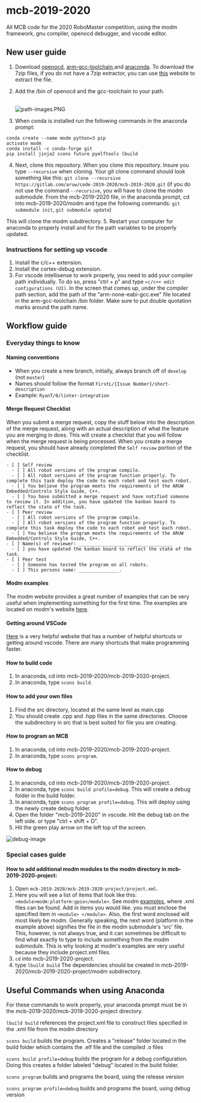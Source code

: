 # mcb-2019-2020

All MCB code for the 2020 RoboMaster competition, using the modm framework, gnu
compiler, openocd debugger, and vscode editor.

## New user guide

1. Download [openocd](https://drive.google.com/file/d/14LnGVDfvSiih2daIdglWiC25xgwJkTM7/view?usp=sharing), [arm-gcc-toolchain](https://developer.arm.com/tools-and-software/open-source-software/developer-tools/gnu-toolchain/gnu-rm/downloads),and [anaconda](https://www.anaconda.com/distribution/). To download the 7zip files, if you do not have a 7zip extractor, you can use
   [this](https://extract.me/) website to extract the file. 
2. Add the /bin of openocd and the gcc-toolchain to your path. <br><br>


    ![path-images.PNG](https://i.imgur.com/ZpV4WpX.png)

3. When conda is installed run the following commands in the anaconda prompt: <br>
```
conda create --name modm python=3 pip
activate modm
conda install -c conda-forge git
pip install jinja2 scons future pyelftools lbuild
```
4. Next, clone this repository. When you clone this repository. Insure you type `--recursive` when cloning. Your git clone command should look something like
   this: `git clone --recursive https://gitlab.com/aruw/code-2019-2020/mcb-2019-2020.git` (if you do not use the command `--recursive`, you will have to clone the modm submodule. From the mcb-2019-2020 file, in the anaconda prompt, cd into mcb-2019-2020/modm and type the following commands: `git submodule init`, `git submodule update`)

This will clone the modm subdirectory.
5. Restart your computer for anaconda to properly install and for the path variables to be properly updated.

### Instructions for setting up vscode
1. Install the c/c++ extension.
2. Install the cortex-debug extension.
3. For vscode intellisense to work properly, you need to add your compiler path individually. To do so, press "ctrl + p" and type `>c/c++ edit configurations (UI)`. In the screen that comes up, under the compiler path section, add the path of the "arm-none-eabi-gcc.exe" file located in the arm-gcc-toolchain /bin folder. Make sure to put double quotation marks around the path name.

## Workflow guide

### Everyday things to know

#### Naming conventions

- When you create a new branch, initially, always branch off of `develop` (not `master`)
- Names should follow the format `FirstL/{Issue Number}/short-description`
- Example: `RyanT/0/linter-integration`

#### Merge Request Checklist

When you submit a merge request, copy the stuff below into the description of the merge request, along with an actual description of what the feature you are merging in does. This will create a checklist that you will follow when the merge request is being processed. When you create a merge request, you should have already completed the `Self review` portion of the checklist.

```
- [ ] Self review
  - [ ] All robot versions of the program compile.
  - [ ] All robot versions of the program function properly. To complete this task deploy the code to each robot and test each robot.
  - [ ] You believe the program meets the requirements of the ARUW Embedded/Controls Style Guide, C++.
  - [ ] You have submitted a merge request and have notified someone to review it. In addition, you have updated the kanban board to reflect the state of the task.
- [ ] Peer review
  - [ ] All robot versions of the program compile.
  - [ ] All robot versions of the program function properly. To complete this task deploy the code to each robot and test each robot.
  - [ ] You believe the program meets the requirements of the ARUW Embedded/Controls Style Guide, C++.
- [ ] Name(s) of reviewer: ___________________________________
  - [ ] you have updated the kanban board to reflect the state of the task.
- [ ] Peer test
  - [ ] Someone has tested the program on all robots.
  - [ ] This persons name: _______________.
```

#### Modm examples

The modm website provides a great number of examples that can be very useful when implementing something for the first time. The examples are located on modm's website [here](https://modm.io/#examples).

#### Getting around VSCode

[Here](https://code.visualstudio.com/docs/getstarted/tips-and-tricks) is a very helpful website that has a number of helpful shortcuts  or getting around vscode. There are many shortcuts that make programming faster.

#### How to build code

1. In anaconda, cd into mcb-2019-2020/mcb-2019-2020-project.
2. In anaconda, type `scons build`.

#### How to add your own files

1. Find the src directory, located at the same level as main.cpp
2. You should create .cpp and .hpp files in the same directories. Choose the subdirectory in src that is best suited for file you are creating.

#### How to program an MCB

1. In anaconda, cd into mcb-2019-2020/mcb-2019-2020-project.
2. In anaconda, type `scons program`.

#### How to debug

1. In anaconda, cd into mcb-2019-2020/mcb-2019-2020-project.
2. In anaconda, type `scons build profile=debug`. This will create a debug folder in the build folder.
3. In anaconda, type `scons program profile=debug`. This will deploy using the newly create debug folder.
4. Open the folder "mcb-2019-2020" in vscode. Hit the debug tab on the left side. or type "ctrl + shift + D".
5. Hit the green play arrow on the left top of the screen.

![debug-image](https://i.imgur.com/l78vKh0.png)

### Special cases guide

#### How to add additional modm modules to the modm directory in mcb-2019-2020-project:

1. Open `mcb-2019-2020/mcb-2019-2020-project/project.xml`.
2. Here you will see a list of items that look like this: `<module>modm:platform:gpio</module>`. See modm [examples](https://modm.io/#examples), where .xml files can be found. Add in items you would like. you must enclose the specified item in `<module> </module>`. Also, the first word enclosed will most likely be modm. Generally speaking, the next word (platform in the example above) signifies the file in the modm submodule's 'src' file. This, however, is not always true, and it can sometimes be difficult to find what exactly to type to include something from the modm submodule. This is why looking at modm's examples are very useful because they include project.xml files. 
2. `cd` into mcb-2019-2020-project.
3. type `lbuild build` The dependencies should be created in mcb-2019-2020/mcb-2019-2020-project/modm subdirectory.

## Useful Commands when using Anaconda

For these commands to work properly, your anaconda prompt must be in the mcb-2019-2020/mcb-2019-2020-project directory.

`lbuild build` references the project.xml file to construct files specified in the .xml file from the modm directory

`scons build` builds the program. Creates a "release" folder located in the build folder which contains the .elf file and the compiled .o files

`scons build profile=debug` builds the program for a debug configuration. Doing this creates a folder labeled "debug" located in the build folder.

`scons program` builds and programs the board, using the release version

`scons program profile=debug` builds and programs the board, using debug version
